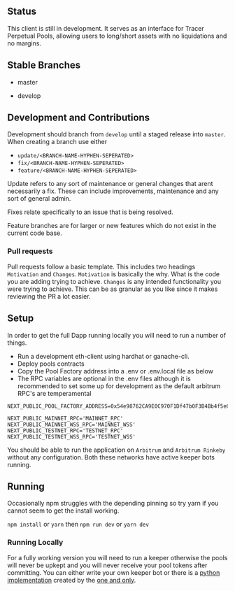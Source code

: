 ## Status

This client is still in development. It serves as an interface for Tracer Perpetual Pools, allowing users to long/short assets with no liquidations and no margins.
## Stable Branches

-   master

-   develop

## Development and Contributions

Development should branch from `develop` until a staged release into `master`. When creating a branch use either
- `update/<BRANCH-NAME-HYPHEN-SEPERATED>`
- `fix/<BRANCH-NAME-HYPHEN-SEPERATED>`
- `feature/<BRANCH-NAME-HYPHEN-SEPERATED>`

Update refers to any sort of maintenance or general changes that arent necessarily a fix. These can include improvements, maintenance and any sort of general admin.

Fixes relate specifically to an issue that is being resolved.

Feature branches are for larger or new features which do not exist in the current code base.

### Pull requests
Pull requests follow a basic template. This includes two headings `Motivation` and `Changes`. `Motivation` is basically the why. What is the code you are adding trying to achieve. `Changes` is any intended functionality you were trying to achieve. This can be as granular as you like since it makes reviewing the PR a lot easier.

## Setup

In order to get the full Dapp running locally you will need to run a number of things. 

- Run a development eth-client using hardhat or ganache-cli.
- Deploy pools contracts
- Copy the Pool Factory address into a .env or .env.local file as below
- The RPC variables are optional in the .env files although it is recommended to set some up for development as the default arbitrum RPC's are temperamental

```
NEXT_PUBLIC_POOL_FACTORY_ADDRESS=0x54e98762CA9E0C970F1Df47b0F3B4Bb4f5e6C655

NEXT_PUBLIC_MAINNET_RPC='MAINNET_RPC'
NEXT_PUBLIC_MAINNET_WSS_RPC='MAINNET_WSS'
NEXT_PUBLIC_TESTNET_RPC='TESTNET_RPC'
NEXT_PUBLIC_TESTNET_WSS_RPC='TESTNET_WSS'
```

You should be able to run the application on `Arbitrum` and `Arbitrum Rinkeby` without any configuration. Both these networks have active keeper bots running.

## Running


Occasionally npm struggles with the depending pinning so try yarn if you cannot seem to get the install working.

`npm install` or `yarn` then
`npm run dev` or `yarn dev`

### Running Locally

For a fully working version you will need to run a keeper otherwise the pools will never be upkept and you will never receive your pool tokens after committing. You can either write your own keeper bot or there is a [python implementation](https://github.com/mycelium-ethereum/PerpetualPoolsKeeper) created by the [one and only](https://github.com/orgs/tracer-protocol/people/mynameuhh).